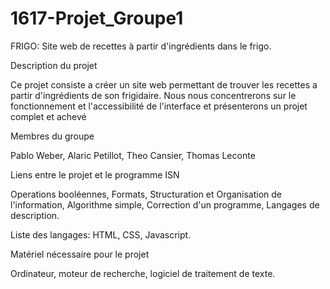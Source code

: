 # 1617-Projet_Groupe1

FRIGO: Site web de recettes à partir d'ingrédients dans le frigo. 
 
Description du projet 
 
Ce projet consiste a créer un site web permettant de trouver les recettes a partir d'ingrédients de son frigidaire. Nous nous concentrerons sur le fonctionnement et l'accessibilité de l'interface et présenterons un projet complet et achevé 
 
Membres du groupe 
 
Pablo Weber, Alaric Petillot, Theo Cansier, Thomas Leconte 
 
Liens entre le projet et le programme ISN 
 
Operations booléennes, Formats, Structuration et Organisation de l'information, Algorithme simple, Correction d'un programme, Langages de description. 
 
Liste des langages: HTML, CSS, Javascript. 
 
Matériel nécessaire pour le projet 
 
Ordinateur, moteur de recherche, logiciel de traitement de texte.
 
